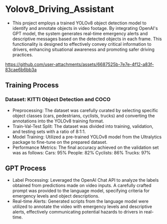 # Yolov8_Driving_Assistant
- This project employs a trained YOLOv8 object detection model to identify and annotate objects in video footage. By integrating OpenAI's GPT model, the system generates real-time emergency alerts and descriptive messages based on the detected objects in each frame. This functionality is designed to effectively convey critical information to drivers, enhancing situational awareness and promoting safer driving practices.

https://github.com/user-attachments/assets/6687525b-7e7e-4f12-a83f-83cae6b6bb3a

## Training Process
### Dataset: KITTI Object Detection and COCO
- Preprocessing: The dataset was carefully curated by selecting specific object classes (cars, pedestrians, cyclists, trucks) and converting the annotations into the YOLOv8 training format.
- Train-Val-Test Split: The dataset was divided into training, validation, and testing sets with a ratio of 8:1:1.
- Model Training: Utilized a pre-trained YOLOv8 model from the Ultralytics package to fine-tune on the prepared dataset.
- Performance Metrics: The final accuracy achieved on the validation set was as follows:
  Cars: 95%
  People: 82%
  Cyclists: 86%
  Trucks: 97%
## GPT Process
- Label Processing: Leveraged the OpenAI Chat API to analyze the labels obtained from predictions made on video inputs. A carefully crafted prompt was provided to the language model, specifying criteria for emergency levels and object descriptions.
- Real-time Alerts: Generated scripts from the language model were utilized to annotate the video with emergency levels and descriptive alerts, effectively communicating potential hazards to drivers in real-time. 
